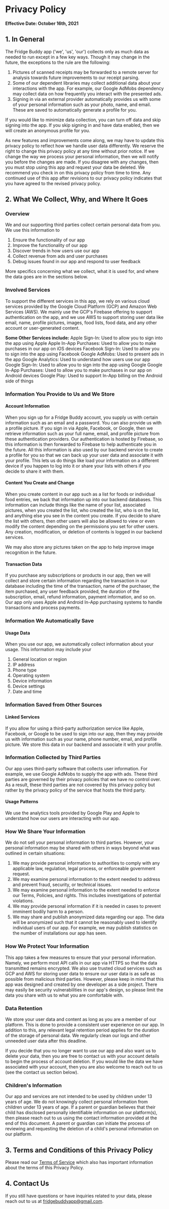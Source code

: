 # Privacy Policy

**Effective Date: October 16th, 2021**

## 1. In General

The Fridge Buddy app ('we', 'us', 'our') collects only as much data as needed to run except in a few key ways. Though it may change in the future, the exceptions to the rule are the following:

1. Pictures of scanned receipts may be forwarded to a remote server for analysis towards future improvements to our receipt parsing.
2. Some of our dependent libraries may collect additional data about your interactions with the app. For example, our Google AdMobs dependency may collect data on how frequently you interact with the presented ads.
3. Signing in via an external provider automatically provides us with some of your personal information such as your photo, name, and email. These are saved to automatically generate a profile for you.  

If you would like to minimize data collection, you can turn off data and skip signing into the app. If you skip signing in and have data enabled, then we will create an anonymous profile for you.

As new features and improvements come along, we may have to update this privacy policy to reflect how we handle user data differently. We reserve the right to change this privacy policy at any time without prior notice. If we change the way we process your personal information, then we will notify you before the changes are made. If you disagree with any changes, then you must stop using this app and request your data be deleted. We recommend you check in on this privacy policy from time to time. Any continued use of this app after revisions to our privacy policy indicates that you have agreed to the revised privacy policy.

## 2. What We Collect, Why, and Where It Goes

### Overview

We and our supporting third parties collect certain personal data from you. We use this information to

1. Ensure the functionality of our app
2. Improve the functionality of our app
3. Discover trends in how users use our app
4. Collect revenue from ads and user purchases
5. Debug issues found in our app and respond to user feedback

More specifics concerning what we collect, what it is used for, and where the data goes are in the sections below.

### Involved Services

To support the different services in this app, we rely on various cloud services provided by the Google Cloud Platform (GCP) and Amazon Web Services (AWS). We mainly use the GCP's Firebase offering to support authentication on the app, and we use AWS to support storing user data like email, name, profile pictures, images, food lists, food data, and any other account or user-generated content.

**Some Other Services include:**
Apple Sign-In: Used to allow you to sign into the app using Apple
Apple In-App Purchases: Used to allow you to make purchases in our app on iOS devices
Facebook Sign-In: Used to allow you to sign into the app using Facebook
Google AdMobs: Used to present ads in the app
Google Analytics: Used to understand how users use our app
Google Sign-In: Used to allow you to sign into the app using Google
Google In-App Purchases: Used to allow you to make purchases in our app on Android devices
Google Play: Used to support In-App billing on the Android side of things

### Information You Provide to Us and We Store

#### Account Information

When you sign up for a Fridge Buddy account, you supply us with certain information such as an email and a password. You can also provide us with a profile picture. If you sign in via Apple, Facebook, or Google, then we retrieve information such as your full name, email, and profile picture from these authentication providers. Our authentication is hosted by Firebase, so this information is then forwarded to Firebase to help authenticate you in the future. All this information is also used by our backend service to create a profile for you so that we can back up your user data and associate it with your profile. This lets us do things like load your information on a different device if you happen to log into it or share your lists with others if you decide to share it with them.

#### Content You Create and Change

When you create content in our app such as a list for foods or individual food entries, we back that information up into our backend databases. This information can include things like the name of your list, associated pictures, when you created the list, who created the list, who is on the list, and anything else you see in the content you create. If you decide to share the list with others, then other users will also be allowed to view or even modify the content depending on the permissions you set for other users. Any creation, modification, or deletion of contents is logged in our backend services.

We may also store any pictures taken on the app to help improve image recognition in the future.

#### Transaction Data

If you purchase any subscriptions or products in our app, then we will collect and store certain information regarding the transaction in our database including the time of the transaction, name of the purchaser, the item purchased, any user feedback provided, the duration of the subscription, email, refund information, payment information, and so on. Our app only uses Apple and Android In-App purchasing systems to handle transactions and process payments.


### Information We Automatically Save

#### Usage Data

When you use our app, we automatically collect information about your usage. This information may include your

1. General location or region
2. IP address
3. Phone type
4. Operating system
5. Device information
6. Device settings
7. Date and time

### Information Saved from Other Sources

#### Linked Services

If you allow for using a third-party authorization service like Apple, Facebook, or Google to be used to sign into our app, then they may provide us with information such as your name, phone number, email, and profile picture. We store this data in our backend and associate it with your profile.

### Information Collected by Third Parties

Our app uses third-party software that collects user information. For example, we use Google AdMobs to supply the app with ads. These third parties are governed by their privacy policies that we have no control over. As a result, these third parties are not covered by this privacy policy but rather by the privacy policy of the service that hosts the third party.

#### Usage Patterns

We use the analytics tools provided by Google Play and Apple to understand how our users are interacting with our app.

### How We Share Your Information

We do not sell your personal information to third parties. However, your personal information may be shared with others in ways beyond what was outlined in certain situations:

1. We may provide personal information to authorities to comply with any applicable law, regulation, legal process, or enforceable government request.
2. We may examine personal information to the extent needed to address and prevent fraud, security, or technical issues.
3. We may examine personal information to the extent needed to enforce our Terms, Policies, and rights. This includes investigations of potential violations.
4. We may provide personal information if it is needed in cases to prevent imminent bodily harm to a person.
5. We may share and publish anonymized data regarding our app. The data will be anonymized such that it cannot be reasonably used to identify individual users of our app. For example, we may publish statistics on the number of installations our app has seen.

### How We Protect Your Information

This app takes a few measures to ensure that your personal information. Namely, we perform most API calls in our app via HTTPS so that the data transmitted remains encrypted. We also use trusted cloud services such as GCP and AWS for storing user data to ensure our user data is as safe as possible from malicious third parties. However, please keep in mind that this app was designed and created by one developer as a side project. There may easily be security vulnerabilities in our app's design, so please limit the data you share with us to what you are comfortable with.

### Data Retention

We store your user data and content as long as you are a member of our platform. This is done to provide a consistent user experience on our app. In addition to this, any relevant legal retention period applies for the duration of the storage of personal data. We regularly clean our logs and other unneeded user data after this deadline.

If you decide that you no longer want to use our app and also want us to delete your data, then you are free to contact us with your account details to begin the process of account deletion. If you would like the data we have associated with your account, then you are also welcome to reach out to us (see the contact us section below).

### Children's Information

Our app and services are not intended to be used by children under 13 years of age. We do not knowingly collect personal information from children under 13 years of age. If a parent or guardian believes that their child has disclosed personally identifiable information on our platform(s), then please reach out to us using the contact information provided at the end of this document. A parent or guardian can initiate the process of reviewing and requesting the deletion of a child's personal information on our platform.


## 3. Terms and Conditions of this Privacy Policy

Please read our [Terms of Service](/terms-of-service) which also has important information about the terms of this Privacy Policy.

## 4. Contact Us

If you still have questions or have inquiries related to your data, please reach out to us at fridgebuddyapp@gmail.com.
